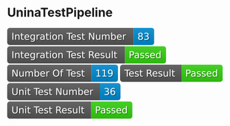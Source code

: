 # UninaTestPipeline
 <img src="badges_ver_v0.0.2-test1.5/integration_test_number.svg"> <img src="badges_ver_v0.0.2-test1.5/integration_test_result.svg"> <img src="badges_ver_v0.0.2-test1.5/test_number.svg"> <img src="badges_ver_v0.0.2-test1.5/test_result.svg"> <img src="badges_ver_v0.0.2-test1.5/unit_test_number.svg"> <img src="badges_ver_v0.0.2-test1.5/unit_test_result.svg">
